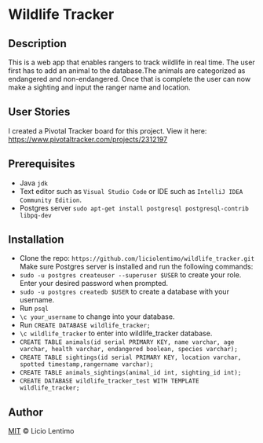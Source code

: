 # Wildlife Tracker

## Description

This is a web app that enables rangers to track wildlife in real time. The user first has to add an animal to the database.The animals are categorized as endangered and non-endangered. Once that is complete the user can now make a sighting and input the ranger name and location.

## User Stories
I created a Pivotal Tracker board for this project. View it here:  https://www.pivotaltracker.com/projects/2312197

## Prerequisites

* Java `jdk`
* Text editor such as `Visual Studio Code` or IDE such as `IntelliJ IDEA Community Edition`.
* Postgres server `sudo apt-get install postgresql postgresql-contrib libpq-dev`

## Installation

* Clone the repo: `https://github.com/liciolentimo/wildlife_tracker.git`
 Make sure Postgres server is installed and run the following commands:
* `sudo -u postgres createuser --superuser $USER` to create your role. Enter your desired password when prompted.
* `sudo -u postgres createdb $USER` to create a database with your username.
* Run `psql`
* `\c your_username` to change into your database.
* Run `CREATE DATABASE wildlife_tracker;`
* `\c wildlife_tracker` to enter into wildlife_tracker database.
* `CREATE TABLE animals(id serial PRIMARY KEY, name varchar, age varchar, health varchar, endangered boolean, species varchar);`
* `CREATE TABLE sightings(id serial PRIMARY KEY, location varchar, spotted timestamp,rangername varchar);`
* `CREATE TABLE animals_sightings(animal_id int, sighting_id int);`
* `CREATE DATABASE wildlife_tracker_test WITH TEMPLATE wildlife_tracker;`

## Author 

[MIT](LICENSE) © Licio Lentimo